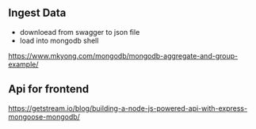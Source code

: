 ## Ingest Data

- downloead from swagger to json file
- load into mongodb shell

https://www.mkyong.com/mongodb/mongodb-aggregate-and-group-example/


## Api for frontend

https://getstream.io/blog/building-a-node-js-powered-api-with-express-mongoose-mongodb/